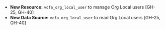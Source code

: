 - **New Resource:** `vcfa_org_local_user` to manage Org Local users [GH-25, GH-40]
- **New Data Source:** `vcfa_org_local_user` to read Org Local users [GH-25, GH-40]
